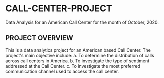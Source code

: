 # CALL-CENTER-PROJECT
Data Analysis for an American Call Center for the month of October, 2020.

## PROJECT OVERVIEW
This is a data analytics project for an American based Call Center. The project's main objective include:
a. To determine the distribution of calls across call centers in America.
b. To investigate the type of sentiment addressed at the Call Center.
c. To investigate the most preferred communication channel used to access the call center.

##
